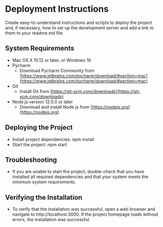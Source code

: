 # Deployment Instructions
Create easy-to-understand instructions and scripts to deploy the project and, if necessary, how to set up the development 
server and add a link to them to your readme.md file.

## System Requirements
* Mac OS X 10.12 or later, or Windows 10
* Pycharm
  * Download Pycharm Community from [https://www.jetbrains.com/pycharm/download/#section=mac](https://www.jetbrains.com/pycharm/download/#section=mac)
* Git
  * Install Git from [https://git-scm.com/downloads](https://git-scm.com/downloads)
* Node.js version 12.0.0 or later
  * Download and install Node.js from [https://nodejs.org](https://nodejs.org)


## Deploying the Project
* Install project dependencies: npm install
* Start the project: npm start

## Troubleshooting
* If you are unable to start the project, double-check that you have installed all required dependencies and that your system meets the minimum system requirements.

## Verifying the Installation
* To verify that the installation was successful, open a web browser and navigate to http://localhost:3000. If the project homepage loads without errors, the installation was successful.

